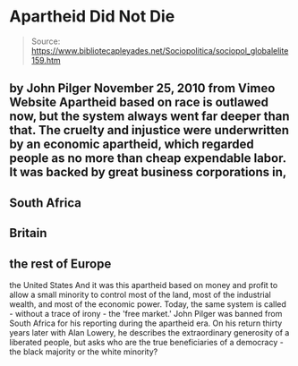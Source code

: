 # Apartheid Did Not Die

> Source: https://www.bibliotecapleyades.net/Sociopolitica/sociopol_globalelite159.htm

by John Pilger
November 25, 2010
from
Vimeo
Website
Apartheid based on race is outlawed now, but the system always went far
deeper than that.
The cruelty and injustice were underwritten by an economic apartheid, which
regarded people as no more than cheap expendable labor.
It was backed by
great business corporations in,
-
South Africa
-
Britain
-
the rest of Europe
-
the United States
And it was this apartheid based on money and profit to allow a small
minority to control most of the land, most of the industrial wealth, and
most of the economic power.
Today, the same system is called - without a
trace of irony - the 'free market.'
John Pilger was banned from South Africa for his reporting during the
apartheid era.
On his return thirty years later with Alan Lowery, he
describes the extraordinary generosity of a liberated people, but asks who
are the true beneficiaries of a democracy - the black majority or the white
minority?
